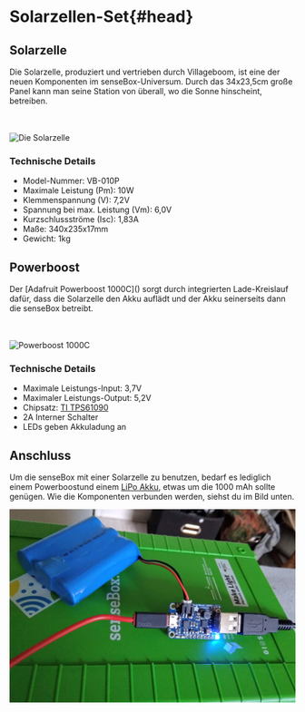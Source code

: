 # Solarzellen-Set{#head}

## Solarzelle
<div class="description">
Die Solarzelle, produziert und vertrieben durch Villageboom, ist eine der neuen Komponenten im senseBox-Universum. Durch das 34x23,5cm große Panel kann man seine Station von überall, wo die Sonne hinscheint, betreiben.
</div>
<div class="line">
    <br>
    <br>
</div>

![Die Solarzelle](../../../../pictures/solar_top.png)

### Technische Details
   * Model-Nummer: VB-010P
   * Maximale Leistung (Pm): 10W
   * Klemmenspannung (V): 7,2V
   * Spannung bei max. Leistung (Vm): 6,0V
   * Kurzschlussströme (Isc): 1,83A
   * Maße: 340x235x17mm
   * Gewicht: 1kg

## Powerboost
<div class="description">
Der [Adafruit Powerboost 1000C]() sorgt durch integrierten Lade-Kreislauf dafür, dass die Solarzelle den Akku auflädt und der Akku seinerseits dann die senseBox betreibt. 
</div>
<div class="line">
    <br>
    <br>
</div>

![Powerboost 1000C](../../../../pictures/powerboost_top.png)

### Technische Details
   * Maximale Leistungs-Input: 3,7V 
   * Maximaler Leistungs-Output: 5,2V
   * Chipsatz: [TI TPS61090](http://www.ti.com/product/TPS61090/description)
   * 2A Interner Schalter
   * LEDs geben Akkuladung an

## Anschluss

Um die senseBox mit einer Solarzelle zu benutzen, bedarf es lediglich einem Powerboostund einem [LiPo Akku](https://eckstein-shop.de/LiPo-Akku-Lithium-Ion-Polymer-Batterie-37V-2000mAh-JST-PH-Connector), etwas um die 1000 mAh sollte genügen. Wie die Komponenten verbunden werden, siehst du im Bild unten.

![Powerboost Aufbau](../../../pictures/solar_powerboost.jpg)
